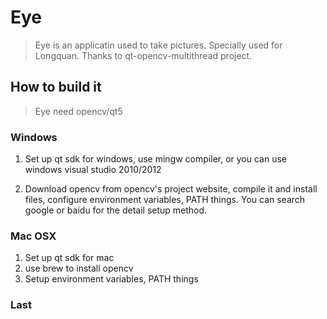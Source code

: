 # Eye

> Eye is an applicatin used to take pictures. Specially used for Longquan.
> Thanks to qt-opencv-multithread project.

## How to build it

> Eye need opencv/qt5

### Windows
1. Set up qt sdk for windows, use mingw compiler, or you can use windows
visual studio 2010/2012

2. Download opencv from opencv's project website, compile it and install
files, configure environment variables, PATH things. You can search google
or baidu for the detail setup method.

### Mac OSX
1. Set up qt sdk for mac
2. use brew to install opencv
3. Setup environment variables, PATH things

### Last

